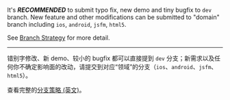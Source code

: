 It's ***RECOMMENDED*** to submit typo fix, new demo and tiny bugfix to `dev` branch. New feature and other modifications can be submitted to "domain" branch including `ios`, `android`, `jsfm`, `html5`.
    
See [Branch Strategy](https://github.com/alibaba/weex/blob/dev/CONTRIBUTING.md#branch-management) for more detail.

---

错别字修改、新 demo、较小的 bugfix 都可以直接提到 `dev` 分支；新需求以及任何你不确定影响面的改动，请提交到对应“领域”的分支（`ios`、`android`、`jsfm`、`html5`）。

查看完整的[分支策略 (英文)](https://github.com/alibaba/weex/blob/dev/CONTRIBUTING.md#branch-management)。
